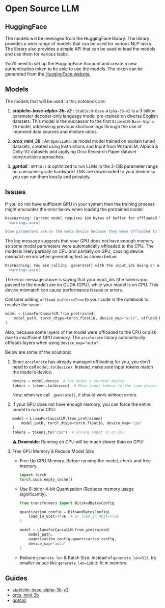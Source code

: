 # Open Source LLM

## HuggingFace

The models will be leveraged from the HuggingFace library. The library provides a wide range of models that can be used for various NLP tasks. The library also provides a simple API that can be used to load the models and use them for various tasks.

You'll need to set up the HuggingFace Account and create a new authentication token to be able to use the models. The token can be generated from the [HuggingFace website.](https://huggingface.co/settings/tokens)

## Models

The models that will be used in this notebook are:

1. ***stablelm-base-alpha-3b-v2*** : `StableLM-Base-Alpha-3B-v2` is a 3 billion parameter decoder-only language model pre-trained on diverse English datasets. This model is the successor to the first `StableLM-Base-Alpha-3B` model, addressing previous shortcomings through the use of improved data sources and mixture ratios.

2. ***orca_mini_3b*** : An `OpenLLaMa-3B` model model trained on explain tuned datasets, created using Instructions and Input from WizardLM, Alpaca & Dolly-V2 datasets and applying Orca Research Paper dataset construction approaches.

3. ***gpt4all*** : `GPT4All` is optimized to run LLMs in the 3-13B parameter range on consumer-grade hardware.LLMs are downloaded to your device so you can run them locally and privately.

## Issues

If you do not have sufficient GPU in your system then the training process might encounter the error below when loading the pretrained model:

```sh
UserWarning: Current model requires 100 bytes of buffer for offloaded layers, which seems does not fit any GPU's remaining memory. If you are experiencing a OOM later, please consider using offload_buffers=True.
  warnings.warn(

Some parameters are on the meta device because they were offloaded to the cpu and disk.
```

The log message suggests that your GPU does not have enough memory, so some model parameters were automatically offloaded to the CPU.
The model is likely partially on CPU and partially on GPU, causing device mismatch errors when generating text as shown below.

```sh
UserWarning: You are calling .generate() with the input_ids being on a device type different than your model's device. input_ids is on cuda, whereas the model is on cpu. You may experience unexpected behaviors or slower generation. Please make sure that you have put input_ids to the correct device by calling for example input_ids = input_ids.to('cpu') before running .generate().
  warnings.warn(
```

The error message above is saying that your input_ids (the tokens you passed to the model) are on CUDA (GPU), while your model is on CPU. This device mismatch can cause performance issues or errors.

Consider adding `offload_buffers=True` to your code in the notebook to resolve the issue:

```python
model = LlamaForCausalLM.from_pretrained(
    model_path, torch_dtype=torch.float16, device_map="auto", offload_buffers=True
)
```

Also, because some layers of the model were offloaded to the CPU or disk due to insufficient GPU memory. The `accelerate` library automatically offloads layers when using `device_map="auto"`.

Below are some of the solutions:

1. Since `accelerate` has already managed offloading for you, you don’t need to call `model.to(device)`. Instead, make sure input tokens match the model's device:

    ```python
    device = model.device  # Get model's current device
    tokens = tokens.to(device)  # Move input tokens to the same device
    ```

    Now, when we call `.generate()`, it should work without errors.

2. If your GPU does not have enough memory, you can force the entire model to run on CPU:

    ```python
    model = LlamaForCausalLM.from_pretrained(
        model_path, torch_dtype=torch.float16, device_map="cpu"
    )
    tokens = tokens.to("cpu")  # Ensure input is on CPU
    ```

    **⚠ Downside**: Running on CPU will be much slower than on GPU!

3. Free GPU Memory & Reduce Model Size

    - Free Up GPU Memory. Before running the model, check and free memory.

        ```python
        import torch
        torch.cuda.empty_cache()
        ```

    - Use 8-bit or 4-bit Quantization (Reduces memory usage significantly).

        ```python
        from transformers import BitsAndBytesConfig

        quantization_config = BitsAndBytesConfig(
            load_in_8bit=True  # or load_in_4bit=True
        )

        model = LlamaForCausalLM.from_pretrained(
            model_path,
            quantization_config=quantization_config,
            device_map="auto"
        )

        ```

    - Reduce `generate_len` & Batch Size. Instead of `generate_len=512`, try smaller values like `generate_len=128` to fit in memory.

## Guides

- [stablelm-base-alpha-3b-v2](https://huggingface.co/stabilityai/stablelm-base-alpha-3b-v2)
- [orca_mini_3b](https://huggingface.co/pankajmathur/orca_mini_3b)
- [gpt4all](https://docs.gpt4all.io/)
